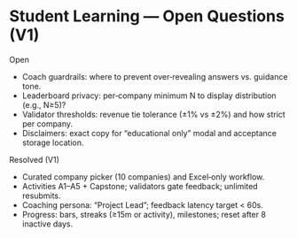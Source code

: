 # Student Learning — Open Questions (V1)

Open
- Coach guardrails: where to prevent over‑revealing answers vs. guidance tone.
- Leaderboard privacy: per‑company minimum N to display distribution (e.g., N≥5)?
- Validator thresholds: revenue tie tolerance (±1% vs ±2%) and how strict per company.
- Disclaimers: exact copy for “educational only” modal and acceptance storage location.

Resolved (V1)
- Curated company picker (10 companies) and Excel‑only workflow.
- Activities A1–A5 + Capstone; validators gate feedback; unlimited resubmits.
- Coaching persona: “Project Lead”; feedback latency target < 60s.
- Progress: bars, streaks (≥15m or activity), milestones; reset after 8 inactive days.

